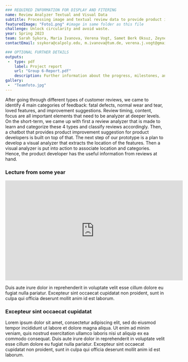 ```yaml
---
### REQUIRED INFORMATION FOR DISPLAY AND FITERING
name: Review Analyzer Textual and Visual Data
subtitle: Processing image and textual review data to provide product improvement suggestions with short- and long-term action plans.
featuredImage: "Foto1.png" #image in same folder as this file
challenge: Unlock circularity and avoid waste.
year: Spring 2023
team: Sarah Sykora, Maria Ivanova, Verena Vogt, Samet Berk Oksuz, Zeynep Kocaahmet
contactEmail: ssykora@calpoly.edu, m.ivanova@tum.de, verena.j.vogt@gmail.com, sberkoksuz@gmail.com, zkocaahmet@hotmail.com

### OPTIONAL FURTHER DETAILS
outputs:
 -  type: pdf
    label: Project report
    url: "Group 6-Report.pdf"
    description: Further information about the progress, milestones, and roadblocks.
gallery:
 -  "Teamfoto.jpg"
---
```


After going through different types of customer reviews, we came to identify 4 main categories of feedback: fatal defects, normal wear and tear, loved features, and improvement suggestions. Review timing, content, focus are all important elements that need to be analyzer at deeper levels. On the short-term, we came up with first a review analyzer that is made to learn and categorize these 4 types and classify reviews accordingly. Then, a chatbot that provides product improvement suggestion for product developers is built on top of that. The next step of our prototype is a plan to develop a visual analyzer that extracts the location of the features. Then a visual analyzer is put into action to associate location and categories. Hence, the product developer has the useful information from reviews at hand. 

### Lecture from some year 

<iframe width="560" height="315" src="https://www.youtube-nocookie.com/embed/kjThZ6tSHdc" title="YouTube video player" frameborder="0" allow="accelerometer; autoplay; clipboard-write; encrypted-media; gyroscope; picture-in-picture; web-share" allowfullscreen></iframe>

Duis aute irure dolor in reprehenderit in voluptate velit esse cillum dolore eu fugiat nulla pariatur. Excepteur sint occaecat cupidatat non proident, sunt in culpa qui officia deserunt mollit anim id est laborum.

### Excepteur sint occaecat cupidatat 

Lorem ipsum dolor sit amet, consectetur adipiscing elit, sed do eiusmod tempor incididunt ut labore et dolore magna aliqua. Ut enim ad minim veniam, quis nostrud exercitation ullamco laboris nisi ut aliquip ex ea commodo consequat. Duis aute irure dolor in reprehenderit in voluptate velit esse cillum dolore eu fugiat nulla pariatur. Excepteur sint occaecat cupidatat non proident, sunt in culpa qui officia deserunt mollit anim id est laborum.

